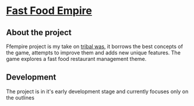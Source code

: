 # [Fast Food Empire](https://klemensas.xyz)

## About the project
Ffempire project is my take on [tribal was](http://tribalwars.net), it borrows the best concepts of the game, attempts to improve them and adds new unique features. The game explores a fast food restaurant management theme.

## Development
The project is in it's early development stage and currently focuses only on the outlines